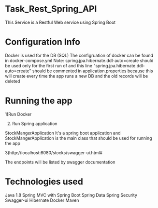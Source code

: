 # Task_Rest_Spring_API

This Service is a Restful Web service using Spring Boot

# Configuration Info

Docker is used for the DB (SQL)
The configruation of docker can be found in docker-compose.yml
Note: spring.jpa.hibernate.ddl-auto=create
should be used only for the first run of and this line "spring.jpa.hibernate.ddl-auto=create"
should be commented in application.properties because this will create every time the app 
runs a new DB and the old records will be deleted

# Running the app

1)Run Docker

2) Run Spring application

StockMangerApplication
It's a spring boot application and StockMangerApplication is the main class that should be used for running
the app

3)http://localhost:8080/stocks/swagger-ui.html#

The endpoints will be listed by swagger documentation


# Technologies used

Java 1.8
Spring MVC with Spring Boot
Spring Data
Spring Security
Swagger-ui
Hibernate
Docker
Maven
